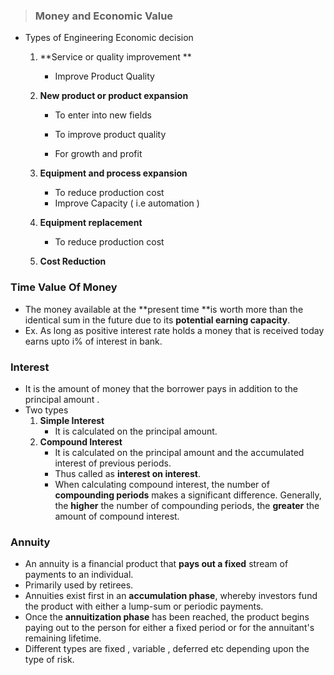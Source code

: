 >   ### Money and Economic Value

-   Types of Engineering Economic decision

    1.  **Service or quality improvement ** 

        -   Improve Product Quality

    2.  **New product or product expansion**

        -   To enter into new fields

        -   To improve product quality
        -   For growth and profit

    3.  **Equipment and process expansion**

        -   To reduce production cost
        -   Improve Capacity ( i.e automation )

    4.  **Equipment replacement**

        -   To reduce production cost

    5.  **Cost Reduction**

### Time Value Of Money

-   The money available at the **present time  **is worth more than the identical sum in the future due to its **potential earning capacity**.
-   Ex. As long as positive interest rate holds a money that is received today earns upto i% of interest in bank.

### Interest

-   It is the amount of money that the borrower pays in addition to the principal amount .
-   Two types 
    1.  **Simple Interest**
        -   It is calculated on the principal amount.
    2.  **Compound Interest**
        -   It is calculated on the principal amount and the accumulated interest of previous periods.
        -   Thus called as **interest on interest**.
        -   When calculating compound interest, the number of **compounding periods**  makes a significant difference. Generally, the **higher** the number of  compounding periods, the **greater** the amount of compound interest.

### Annuity

-    An annuity is a financial product that **pays out a fixed** stream of payments to an individual.
-   Primarily used by retirees.
-   Annuities exist first in an **accumulation phase**, whereby investors fund the product with either a lump-sum or periodic payments.
-   Once the **annuitization phase** has been reached, the product begins paying out to the person for either a fixed period or for the annuitant's  remaining lifetime.
-   Different types are fixed , variable , deferred etc depending upon the type of risk.